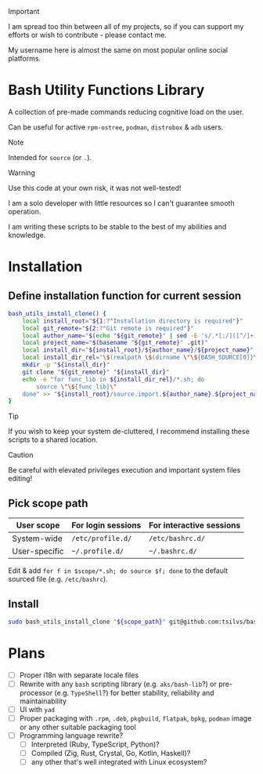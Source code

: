 > [!IMPORTANT]
> I am spread too thin between all of my projects, so if you can support my efforts or wish to contribute - please contact me.
>
> My username here is almost the same on most popular online social platforms.

# Bash Utility Functions Library

A collection of pre-made commands reducing cognitive load on the user.

Can be useful for active `rpm-ostree`, `podman`, `distrobox` & `adb` users.

> [!NOTE]
> Intended for `source` (or `.`).

> [!WARNING]
> Use this code at your own risk, it was not well-tested!
>
> I am a solo developer with little resources so I can't guarantee smooth operation.
>
> I am writing these scripts to be stable to the best of my abilities and knowledge.

# Installation

## Define installation function for current session

```sh
bash_utils_install_clone() {
	local install_root="${1:?"Installation directory is required"}"
	local git_remote="${2:?"Git remote is required"}"
	local author_name="$(echo "${git_remote}" | sed -E 's/.*[:/]([^/]+)\/.*/\1/')"
	local project_name="$(basename "${git_remote}" .git)"
	local install_dir="${install_root}/${author_name}/${project_name}"
	local install_dir_rel="\$(realpath \$(dirname \"\${BASH_SOURCE[0]}\"))/${author_name}/${project_name}"
	mkdir -p "${install_dir}"
	git clone "${git_remote}" "${install_dir}"
	echo -e "for func_lib in ${install_dir_rel}/*.sh; do
		source \"\${func_lib}\"
	done" >> "${install_root}/source.import.${author_name}.${project_name}.sh"
}
```

> [!TIP]
> If you wish to keep your system de-cluttered, I recommend installing these scripts to a shared location.

> [!CAUTION]
> Be careful with elevated privileges execution and important system files editing!

## Pick scope path

| User scope    | For login sessions | For interactive sessions |
|---------------|--------------------|--------------------------|
| System-wide   | `/etc/profile.d/`  | `/etc/bashrc.d/`         |
| User-specific | `~/.profile.d/`    | `~/.bashrc.d/`           |

Edit & add `for f in $scope/*.sh; do source $f; done` to the default sourced file (e.g. `/etc/bashrc`).

## Install

```sh
sudo bash_utils_install_clone "${scope_path}" git@github.com:tsilvs/bash_utils.git
```

# Plans

+ [ ] Proper i18n with separate locale files
+ [ ] Rewrite with any `bash` scripting library (e.g. `aks/bash-lib`?) or pre-processor (e.g. `TypeShell`?) for better stability, reliability and maintainability
+ [ ] UI with `yad`
+ [ ] Proper packaging with `.rpm`, `.deb`, `pkgbuild`, `flatpak`, `bpkg`, `podman` image or any other suitable packaging tool
+ [ ] Programming language rewrite?
	+ [ ] Interpreted (Ruby, TypeScript, Python)?
	+ [ ] Compiled (Zig, Rust, Crystal, Go, Kotlin, Haskell)?
	+ [ ] any other that's well integrated with Linux ecosystem?